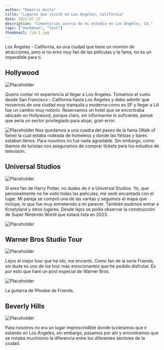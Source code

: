 ```yaml
---
author: "Damaris Avila"
title: "Lugares que visité en Los Ángeles, California"
date: 2022-07-15
description: "Comentarios acerca de mi estadía en Los Ángeles, CA."
tags: ["markdown", "text"]
thumbnail: /LA-1.jpg
---
```


Los Ángeles - California, es una ciudad que tiene un montón de atracciones, pero si no eres muy fan de las películas y la fama, no es un imperdible para ti.

## Hollywood
![Placeholder](/LA-5.jpg)

Quiero contar mi experiencia al llegar a Los Ángeles. Tomamos el vuelo desde San Francisco - California hasta Los Ángeles y debo admitir que movernos de una ciudad muy tranquila y moderna como es SF y llegar a LA fue un cambio muy notorio. Reservamos un hotel que se encontraba ubicado en Hollywood, porque claro, sin informarme lo suficiente, pensé que sería un sector privilegiado para alojar, gran error. 

![Placeholder](/LA-3.jpg)
Nos quedamos a una cuadra del paseo de la fama (Walk of fame) la cual estaba rodeada de homeless y donde las fiestas y bares estaban llenos. Para nosotros no fue nada agradable. Sin embargo, como íbamos de turistas nos aseguramos de comprar tickets para los estudios de televisión.


## Universal Studios
![Placeholder](/Univ-1.jpg)

Si eres fan de Harry Potter, no dudes de ir a Universal Studios. Yo, que personalmente no he visto todas las películas, me sentí encantada con el lugar. Mi pareja se compró una de las varitas y seguimos el mapa que incluye, lo que fue muy entretenido a mi parecer. También pudimos entrar a Krostyland y otros lugares. Desde lejos se podía observar la construcción de Super Nintendo World que estará lista en 2023.

![Placeholder](/Univ-2.jpg)


## Warner Bros Studio Tour

![Placeholder](/WB-3.jpg)

Lejos el mejor tour que he ido, me encantó. Como fan de la serie Friends, sin duda es uno de los tour más emocionantes que he podido disfrutar. Es por esto que haré un post especial de Warner Bros.

![Placeholder](/WB-7.jpg)

La guitarra de Phoebe de Friends.

## Beverly Hills
![Placeholder](/LA-2.jpg)

Para nosotros no era un lugar imprescindible donde tuvieramos que ir estando en Los Ángeles, sin embargo, pasamos por ahí y encontramos que se notaba muchísimo la diferencia entre los diferentes sectores de la ciudad. 
